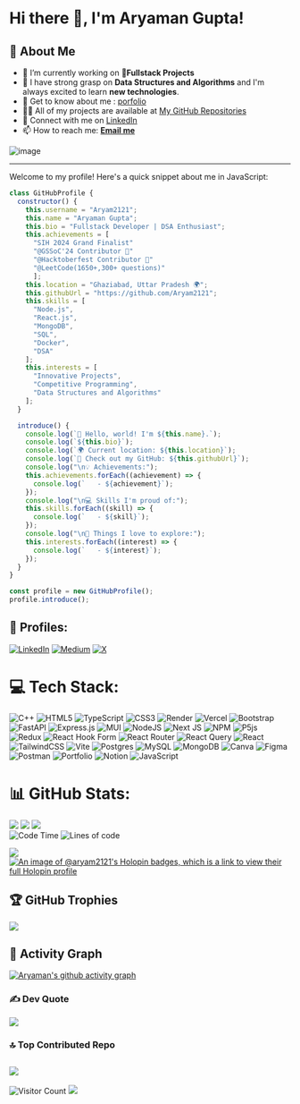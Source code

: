 
# Hi there 👋, I'm Aryaman Gupta!
## 🌟 About Me

- 🔭 I’m currently working on **🚀Fullstack Projects**
- 🌱 I have strong grasp on **Data Structures and Algorithms** and I'm always excited to learn **new technologies**.
- 📑 Get to know about me : [porfolio](https://my-resume-aryaman-guptas-projects.vercel.app/)
- 👨‍💻 All of my projects are available at [My GitHub Repositories](https://github.com/Aryam2121)
- 💼 Connect with me on [LinkedIn](https://www.linkedin.com/in/aryaman-gupta-b077b2257/)
- 📫 How to reach me: **[Email me](mailto:aryamangupta2121@gmail.com)**

![image](https://github.com/Aryam2121/Aryam2121/assets/144788392/489d5e1d-b260-4a1f-89fe-eb12ada9f028)

---

Welcome to my profile! Here's a quick snippet about me in JavaScript:

```javascript
class GitHubProfile {
  constructor() {
    this.username = "Aryam2121";
    this.name = "Aryaman Gupta";
    this.bio = "Fullstack Developer | DSA Enthusiast";
    this.achievements = [
      "SIH 2024 Grand Finalist"
      "@GSSoC'24 Contributor 🚀"
      "@Hacktoberfest Contributor 🚀"
      "@LeetCode(1650+,300+ questions)"
      ];
    this.location = "Ghaziabad, Uttar Pradesh 🌍";
    this.githubUrl = "https://github.com/Aryam2121";
    this.skills = [
      "Node.js",
      "React.js",
      "MongoDB",
      "SQL",
      "Docker",
      "DSA"
    ];
    this.interests = [
      "Innovative Projects",
      "Competitive Programming",
      "Data Structures and Algorithms"
    ];
  }

  introduce() {
    console.log(`👋 Hello, world! I'm ${this.name}.`);
    console.log(`${this.bio}`);
    console.log(`🌍 Current location: ${this.location}`);
    console.log(`🔗 Check out my GitHub: ${this.githubUrl}`);
    console.log("\n💡 Achievements:");
    this.achievements.forEach((achievement) => {
      console.log(`   - ${achievement}`);
    });
    console.log("\n💻 Skills I'm proud of:");
    this.skills.forEach((skill) => {
      console.log(`   - ${skill}`);
    });
    console.log("\n🚀 Things I love to explore:");
    this.interests.forEach((interest) => {
      console.log(`   - ${interest}`);
    });
  }
}

const profile = new GitHubProfile();
profile.introduce();
```
## 🚀 Profiles:
[![LinkedIn](https://img.shields.io/badge/LinkedIn-%230077B5.svg?logo=linkedin&logoColor=white)](https://linkedin.com/in/https://www.linkedin.com/in/aryaman-gupta-b077b2257/) [![Medium](https://img.shields.io/badge/Medium-12100E?logo=medium&logoColor=white)](https://medium.com/@https://medium.com/@aryamanguptabilari) [![X](https://img.shields.io/badge/X-black.svg?logo=X&logoColor=white)](https://x.com/https://twitter.com/AryamanGupta21) 

# 💻 Tech Stack:
![C++](https://img.shields.io/badge/c++-%2300599C.svg?style=for-the-badge&logo=c%2B%2B&logoColor=white) ![HTML5](https://img.shields.io/badge/html5-%23E34F26.svg?style=for-the-badge&logo=html5&logoColor=white) ![TypeScript](https://img.shields.io/badge/typescript-%23007ACC.svg?style=for-the-badge&logo=typescript&logoColor=white) ![CSS3](https://img.shields.io/badge/css3-%231572B6.svg?style=for-the-badge&logo=css3&logoColor=white) ![Render](https://img.shields.io/badge/Render-%46E3B7.svg?style=for-the-badge&logo=render&logoColor=white) ![Vercel](https://img.shields.io/badge/vercel-%23000000.svg?style=for-the-badge&logo=vercel&logoColor=white) ![Bootstrap](https://img.shields.io/badge/bootstrap-%238511FA.svg?style=for-the-badge&logo=bootstrap&logoColor=white) ![FastAPI](https://img.shields.io/badge/FastAPI-005571?style=for-the-badge&logo=fastapi) ![Express.js](https://img.shields.io/badge/express.js-%23404d59.svg?style=for-the-badge&logo=express&logoColor=%2361DAFB) ![MUI](https://img.shields.io/badge/MUI-%230081CB.svg?style=for-the-badge&logo=mui&logoColor=white) ![NodeJS](https://img.shields.io/badge/node.js-6DA55F?style=for-the-badge&logo=node.js&logoColor=white) ![Next JS](https://img.shields.io/badge/Next-black?style=for-the-badge&logo=next.js&logoColor=white) ![NPM](https://img.shields.io/badge/NPM-%23CB3837.svg?style=for-the-badge&logo=npm&logoColor=white) ![P5js](https://img.shields.io/badge/p5.js-ED225D?style=for-the-badge&logo=p5.js&logoColor=FFFFFF) ![Redux](https://img.shields.io/badge/redux-%23593d88.svg?style=for-the-badge&logo=redux&logoColor=white) ![React Hook Form](https://img.shields.io/badge/React%20Hook%20Form-%23EC5990.svg?style=for-the-badge&logo=reacthookform&logoColor=white) ![React Router](https://img.shields.io/badge/React_Router-CA4245?style=for-the-badge&logo=react-router&logoColor=white) ![React Query](https://img.shields.io/badge/-React%20Query-FF4154?style=for-the-badge&logo=react%20query&logoColor=white) ![React](https://img.shields.io/badge/react-%2320232a.svg?style=for-the-badge&logo=react&logoColor=%2361DAFB) ![TailwindCSS](https://img.shields.io/badge/tailwindcss-%2338B2AC.svg?style=for-the-badge&logo=tailwind-css&logoColor=white) ![Vite](https://img.shields.io/badge/vite-%23646CFF.svg?style=for-the-badge&logo=vite&logoColor=white) ![Postgres](https://img.shields.io/badge/postgres-%23316192.svg?style=for-the-badge&logo=postgresql&logoColor=white) ![MySQL](https://img.shields.io/badge/mysql-%2300000f.svg?style=for-the-badge&logo=mysql&logoColor=white) ![MongoDB](https://img.shields.io/badge/MongoDB-%234ea94b.svg?style=for-the-badge&logo=mongodb&logoColor=white) ![Canva](https://img.shields.io/badge/Canva-%2300C4CC.svg?style=for-the-badge&logo=Canva&logoColor=white) ![Figma](https://img.shields.io/badge/figma-%23F24E1E.svg?style=for-the-badge&logo=figma&logoColor=white) ![Postman](https://img.shields.io/badge/Postman-FF6C37?style=for-the-badge&logo=postman&logoColor=white) ![Portfolio](https://img.shields.io/badge/Portfolio-%23000000.svg?style=for-the-badge&logo=firefox&logoColor=#FF7139) ![Notion](https://img.shields.io/badge/Notion-%23000000.svg?style=for-the-badge&logo=notion&logoColor=white) ![JavaScript](https://img.shields.io/badge/javascript-%23323330.svg?style=for-the-badge&logo=javascript&logoColor=%23F7DF1E)
# 📊 GitHub Stats:
![](https://github-readme-stats.vercel.app/api?username=Aryam2121&theme=merko&hide_border=false&include_all_commits=true&count_private=false) ![](https://github-readme-streak-stats.herokuapp.com/?user=Aryam2121&theme=merko&hide_border=false)
![](https://github-readme-stats.vercel.app/api/top-langs/?username=Aryam2121&theme=merko&hide_border=false&include_all_commits=true&count_private=false&layout=compact)<br/>
![Code Time](http://img.shields.io/badge/Code%20Time-2%2C067%20hrs%206%20mins-blue)
![Lines of code](https://img.shields.io/badge/From%20Hello%20World%20I%27ve%20Written-20.4%20Thousand%20lines%20of%20code-blue)

![](https://github-profile-summary-cards.vercel.app/api/cards/profile-details?username=Aryam2121&theme=dark&hide_border=false) 
[![An image of @aryam2121's Holopin badges, which is a link to view their full Holopin profile](https://holopin.me/aryam2121)](https://holopin.io/@aryam2121)
## 🏆 GitHub Trophies
![](https://github-profile-trophy.vercel.app/?username=Aryam2121&theme=radical&no-frame=false&no-bg=false&margin-w=4)
## 📐 Activity Graph
[![Aryaman's github activity graph](https://github-readme-activity-graph.vercel.app/graph?username=Aryam2121&theme=react)](https://github.com/Aryam2121/github-readme-activity-graph)
### ✍️ Dev Quote
![](https://quotes-github-readme.vercel.app/api?type=horizontal&theme=radical)
### 🔝 Top Contributed Repo
![](https://github-contributor-stats.vercel.app/api?username=Aryam2121&limit=5&theme=tokyonight&combine_all_yearly_contributions=true)
---
![Visitor Count](https://profile-counter.glitch.me/{Aryam2121}/count.svg)
![](https://raw.githubusercontent.com/trinib/trinib/82213791fa9ff58d3ca768ddd6de2489ec23ffca/images/footer.svg)

<!-- Proudly created with GPRM ( https://gprm.itsvg.in ) -->

